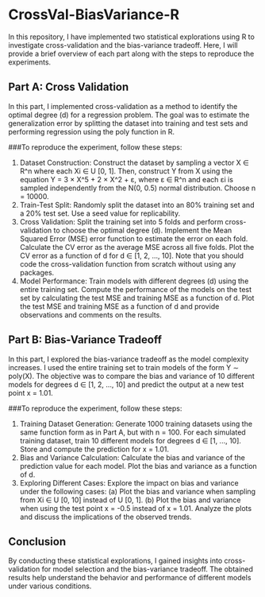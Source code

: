 # CrossVal-BiasVariance-R

In this repository, I have implemented two statistical explorations using R to investigate cross-validation and the bias-variance tradeoff. Here, I will provide a brief overview of each part along with the steps to reproduce the experiments.

## Part A: Cross Validation

In this part, I implemented cross-validation as a method to identify the optimal degree (d) for a regression problem. The goal was to estimate the generalization error by splitting the dataset into training and test sets and performing regression using the poly function in R.

###To reproduce the experiment, follow these steps:

1. Dataset Construction: Construct the dataset by sampling a vector X ∈ R^n where each Xi ∈ U [0, 1]. Then, construct Y from X using the equation Y = 3 × X^5 + 2 × X^2 + ε, where ε ∈ R^n and each εi is sampled independently from the N(0, 0.5) normal distribution. Choose n = 10000.
2. Train-Test Split: Randomly split the dataset into an 80% training set and a 20% test set. Use a seed value for replicability.
3. Cross Validation: Split the training set into 5 folds and perform cross-validation to choose the optimal degree (d). Implement the Mean Squared Error (MSE) error function to estimate the error on each fold. Calculate the CV error as the average MSE across all five folds. Plot the CV error as a function of d for d ∈ [1, 2, ..., 10]. Note that you should code the cross-validation function from scratch without using any packages.
4. Model Performance: Train models with different degrees (d) using the entire training set. Compute the performance of the models on the test set by calculating the test MSE and training MSE as a function of d. Plot the test MSE and training MSE as a function of d and provide observations and comments on the results.

## Part B: Bias-Variance Tradeoff

In this part, I explored the bias-variance tradeoff as the model complexity increases. I used the entire training set to train models of the form Y ∼ poly(X). The objective was to compare the bias and variance of 10 different models for degrees d ∈ [1, 2, ..., 10] and predict the output at a new test point x = 1.01.

###To reproduce the experiment, follow these steps:

1. Training Dataset Generation: Generate 1000 training datasets using the same function form as in Part A, but with n = 100. For each simulated training dataset, train 10 different models for degrees d ∈ [1, ..., 10]. Store and compute the prediction for x = 1.01.
2. Bias and Variance Calculation: Calculate the bias and variance of the prediction value for each model. Plot the bias and variance as a function of d.
3. Exploring Different Cases: Explore the impact on bias and variance under the following cases:
(a) Plot the bias and variance when sampling from Xi ∈ U [0, 10] instead of U [0, 1].
(b) Plot the bias and variance when using the test point x = -0.5 instead of x = 1.01.
Analyze the plots and discuss the implications of the observed trends.

## Conclusion

By conducting these statistical explorations, I gained insights into cross-validation for model selection and the bias-variance tradeoff. The obtained results help understand the behavior and performance of different models under various conditions.
